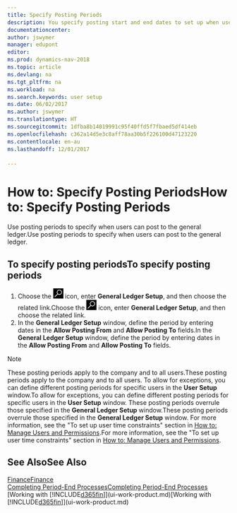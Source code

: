 ```yaml
---
title: Specify Posting Periods
description: You specify posting start and end dates to set up when users can post to the general ledger.
documentationcenter: 
author: jswymer
manager: edupont
editor: 
ms.prod: dynamics-nav-2018
ms.topic: article
ms.devlang: na
ms.tgt_pltfrm: na
ms.workload: na
ms.search.keywords: user setup
ms.date: 06/02/2017
ms.author: jswymer
ms.translationtype: HT
ms.sourcegitcommit: 1dfba8b14019991c95f40ffd5f7fbaed5df414eb
ms.openlocfilehash: c362a14d5e3c8aff78aa30b5f226100d47123220
ms.contentlocale: en-au
ms.lasthandoff: 12/01/2017

---
```

# <a name="how-to-specify-posting-periods"></a><span data-ttu-id="61ef2-103">How to: Specify Posting Periods</span><span class="sxs-lookup"><span data-stu-id="61ef2-103">How to: Specify Posting Periods</span></span>
<span data-ttu-id="61ef2-104">Use posting periods to specify when users can post to the general ledger.</span><span class="sxs-lookup"><span data-stu-id="61ef2-104">Use posting periods to specify when users can post to the general ledger.</span></span>  

## <a name="to-specify-posting-periods"></a><span data-ttu-id="61ef2-105">To specify posting periods</span><span class="sxs-lookup"><span data-stu-id="61ef2-105">To specify posting periods</span></span>
1. <span data-ttu-id="61ef2-106">Choose the ![Search for Page or Report](media/ui-search/search_small.png "Search for Page or Report icon") icon, enter **General Ledger Setup**, and then choose the related link.</span><span class="sxs-lookup"><span data-stu-id="61ef2-106">Choose the ![Search for Page or Report](media/ui-search/search_small.png "Search for Page or Report icon") icon, enter **General Ledger Setup**, and then choose the related link.</span></span>  
2. <span data-ttu-id="61ef2-107">In the **General Ledger Setup** window, define the period by entering dates in the **Allow Posting From** and **Allow Posting To** fields.</span><span class="sxs-lookup"><span data-stu-id="61ef2-107">In the **General Ledger Setup** window, define the period by entering dates in the **Allow Posting From** and **Allow Posting To** fields.</span></span>  

> [!NOTE]  
>   <span data-ttu-id="61ef2-108">These posting periods apply to the company and to all users.</span><span class="sxs-lookup"><span data-stu-id="61ef2-108">These posting periods apply to the company and to all users.</span></span> <span data-ttu-id="61ef2-109">To allow for exceptions, you can define different posting periods for specific users in the **User Setup** window.</span><span class="sxs-lookup"><span data-stu-id="61ef2-109">To allow for exceptions, you can define different posting periods for specific users in the **User Setup** window.</span></span> <span data-ttu-id="61ef2-110">These posting periods overrule those specified in the **General Ledger Setup** window.</span><span class="sxs-lookup"><span data-stu-id="61ef2-110">These posting periods overrule those specified in the **General Ledger Setup** window.</span></span> <span data-ttu-id="61ef2-111">For more information, see the "To set up user time constraints" section in [How to: Manage Users and Permissions](ui-how-users-permissions.md).</span><span class="sxs-lookup"><span data-stu-id="61ef2-111">For more information, see the "To set up user time constraints" section in [How to: Manage Users and Permissions](ui-how-users-permissions.md).</span></span>

## <a name="see-also"></a><span data-ttu-id="61ef2-112">See Also</span><span class="sxs-lookup"><span data-stu-id="61ef2-112">See Also</span></span>
[<span data-ttu-id="61ef2-113">Finance</span><span class="sxs-lookup"><span data-stu-id="61ef2-113">Finance</span></span>](finance.md)  
[<span data-ttu-id="61ef2-114">Completing Period-End Processes</span><span class="sxs-lookup"><span data-stu-id="61ef2-114">Completing Period-End Processes</span></span>](year-how-complete-period-end-processes.md)  
<span data-ttu-id="61ef2-115">[Working with [!INCLUDE[d365fin](includes/d365fin_md.md)]](ui-work-product.md)</span><span class="sxs-lookup"><span data-stu-id="61ef2-115">[Working with [!INCLUDE[d365fin](includes/d365fin_md.md)]](ui-work-product.md)</span></span>

